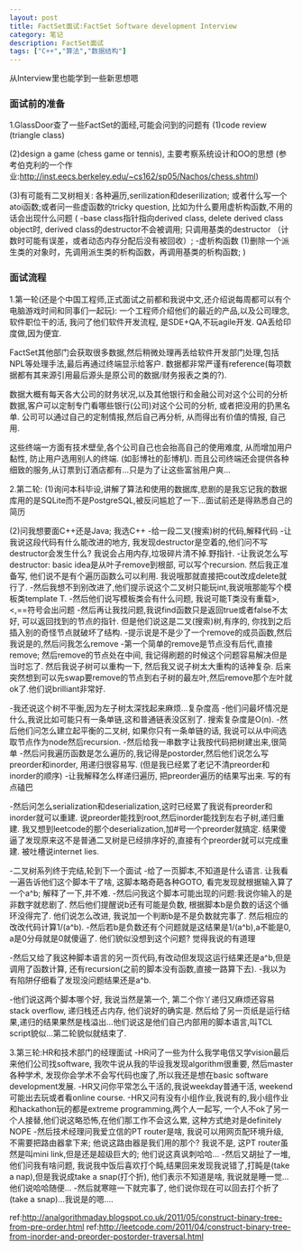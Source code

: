 ```yaml
---
layout: post
title: FactSet面试:FactSet Software development Interview
category: 笔记
description: FactSet面试
tags: ["C++","算法","数据结构"]
---
```


从Interview里也能学到一些新思想嗯

### 面试前的准备
1.GlassDoor查了一些FactSet的面经,可能会问到的问题有
(1)code review (triangle class)

(2)design a game (chess game or tennis), 主要考察系统设计和OO的思想
(参考伯克利的一个作业:http://inst.eecs.berkeley.edu/~cs162/sp05/Nachos/chess.shtml)

(3)有可能有二叉树相关: 各种遍历,serilization和deserilization; 或者什么写一个atoi函数;或者问一些虚函数的tricky question, 比如为什么要用虚析构函数,不用的话会出现什么问题
(
-base class指针指向derived class, delete derived class object时, derived class的destructor不会被调用; 只调用基类的destructor （计数时可能有误差，或者动态内存分配后没有被回收）;
-虚析构函数 (1)删除一个派生类的对象时，先调用派生类的析构函数，再调用基类的析构函数;
)

### 面试流程

1.第一轮(还是个中国工程师,正式面试之前都和我说中文,还介绍说每周都可以有个电脑游戏时间和同事们一起玩):
一个工程师介绍他们的最近的产品,以及公司理念, 软件职位干的活, 我问了他们软件开发流程, 是SDE+QA,不玩agile开发. QA丢给印度做,因为便宜.

FactSet其他部门会获取很多数据,然后稍微处理再丢给软件开发部门处理,包括NPL等处理手法,最后再通过终端显示给客户. 数据都非常严谨有reference(每项数据都有其来源引用最后源头是原公司的数据/财务报表之类的?). 

数据大概有每天各大公司的财务状况,以及其他银行和金融公司对这个公司的分析数据,客户可以定制专门看哪些银行(公司)对这个公司的分析, 或者把没用的扔黑名单. 公司可以通过自己的定制情报,然后自己再分析, 从而得出有价值的情报, 自己用. 

这些终端一方面有技术壁垒,各个公司自己也会抬高自己的使用难度, 从而增加用户黏性, 防止用户选用别人的终端. (如彭博社的彭博机). 而且公司终端还会提供各种细致的服务,从订票到订酒店都有...只是为了让这些富翁用户爽...

2.第二轮:
(1)询问本科毕设,讲解了算法和使用的数据库,悲剧的是我忘记我的数据库用的是SQLite而不是PostgreSQL,被反问尴尬了一下...面试前还是得熟悉自己的简历

(2)问我想要面C++还是Java; 我选C++
-给一段二叉(搜索)树的代码,解释代码
-让我说这段代码有什么能改进的地方, 我发现destructor是空着的,他们问不写destructor会发生什么? 我说会占用内存,垃圾碎片清不掉.野指针.
-让我说怎么写destructor: basic idea是从叶子remove到根部, 可以写个recursion. 然后我正准备写, 他们说不是有个遍历函数么可以利用. 我说哦那就直接把cout改成delete就行了.
-然后我想不到别改进了,他们提示说这个二叉树只能玩int,我说哦那能写个模板类template T.
-然后他们说写模板类会有什么问题, 我说可能T类没有重载>,<,==符号会出问题
-然后再让我找问题,我说find函数只是返回true或者false不太好, 可以返回找到的节点的指针. 但是他们说这是二叉(搜索)树,有序的, 你找到之后插入别的奇怪节点就破坏了结构.
-提示说是不是少了一个remove的成员函数,然后我说是的,然后问我怎么remove
-第一个简单的remove是节点没有后代,直接remove; 然后remove的节点处在中间, 我记得刷题的时候这个问题容易解决但是当时忘了. 然后我说子树可以重构一下, 然后我又说子树太大重构的话神复杂. 后来突然想到可以先swap要remove的节点到右子树的最左叶,然后remove那个左叶就ok了.他们说brilliant非常好.

-我还说这个树不平衡,因为左子树太深找起来麻烦...复杂度高
-他们问最坏情况是什么,我说比如可能只有一条单链,这和普通链表没区别了. 搜索复杂度是O(n).
-然后他们问怎么建立起平衡的二叉树, 如果你只有一条单链的话, 我说可以从中间选取节点作为node然后recursion.
-然后给我一串数字让我按代码把树建出来,很简单
-然后问我遍历函数是怎么遍历的,我记得是postorder,然后他们说怎么写preorder和inorder, 用递归很容易写. (但是我已经累了老记不清preorder和inorder的顺序)
-让我解释怎么样递归遍历, 把preorder遍历的结果写出来. 写的有点磕巴

-然后问怎么serialization和deserialization,这时已经累了我说有preorder和inorder就可以重建. 说preorder能找到root,然后inorder能找到左右子树,递归重建. 我又想到leetcode的那个deserialization,加#号一个preorder就搞定. 结果傻逼了发现原来这不是普通二叉树是已经排序好的,直接有个preorder就可以完成重建. 被吐槽说internet lies.

-二叉树系列终于完结,轮到下一个面试
-给了一页脚本,不知道是什么语言. 让我看一遍告诉他们这个脚本干了啥, 这脚本略奇葩各种GOTO, 看完发现就根据输入算了一个a^b; 解释了一下,并不难. 
-然后问我这个脚本可能出现的问题:我说你输入的是非数字就悲剧了. 然后他们提醒说b还有可能是负数, 根据脚本b是负数的话这个循环没得完了. 他们说怎么改进, 我说加一个判断b是不是负数就完事了. 然后相应的改改代码计算1/(a^b).
-然后若b是负数还有个问题就是这结果是1/(a^b),a不能是0, a是0分母就是0就傻逼了. 他们貌似没想到这个问题? 觉得我说的有道理

-然后又给了我这种脚本语言的另一页代码,有改动但发现这运行结果还是a^b,但是调用了函数计算, 还有recursion(之前的脚本没有函数,直接一路算下去). 
-我以为有陷阱仔细看了发现没问题结果还是a^b. 

-他们说这两个脚本哪个好, 我说当然是第一个, 第二个你丫递归又麻烦还容易stack overflow, 递归栈还占内存, 他们说好的确实是. 然后给了另一页纸是运行结果,递归的结果果然是栈溢出...他们说这是他们自己内部用的脚本语言,叫TCL script貌似...第二轮貌似就结束了.

3.第三轮:HR和技术部门的经理面试
-HR问了一些为什么我学电信又学vision最后来他们公司找software, 我吹牛说从我的毕设我发现algorithm很重要, 然后master各种学术, 发现你会学术不会写代码也废了,所以我还是想在basic software development发展. 
-HR又问你平常怎么干活的,我说weekday普通干活, weekend可能出去玩或者看online course.
-HR又问有没有小组作业,我说有的,我小组作业和hackathon玩的都是extreme programming,两个人一起写, 一个人不ok了另一个人接替,他们说这略恐怖,在他们那工作不会这么累, 这种方式绝对是definitely NOPE
-然后技术经理问我爱立信的PT router是啥, 我说可以用网页配环境升级, 不需要把路由器拿下来; 他说这路由器是我们用的那个? 我说不是, 这PT router虽然是叫mini link,但是还是超级巨大的; 他们说这真讽刺哈哈...
-然后又胡扯了一堆,他们问我有啥问题, 我说我中饭后喜欢打个盹,结果回来发现我说错了,打盹是(take a nap),但是我说成take a snap(打个折), 他们表示不知道是啥, 我说就是睡一觉...他们说哈哈随便...
-然后就寒暄一下就完事了, 他们说你现在可以回去打个折了(take a snap)...我说是的嗯....

ref:http://analgorithmaday.blogspot.co.uk/2011/05/construct-binary-tree-from-pre-order.html
ref:http://leetcode.com/2011/04/construct-binary-tree-from-inorder-and-preorder-postorder-traversal.html

